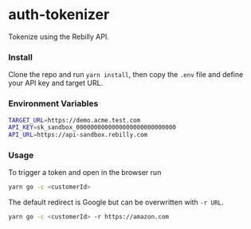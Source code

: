# auth-tokenizer

Tokenize using the Rebilly API.

### Install

Clone the repo and run `yarn install`, then copy the `.env` file and define your API key and target URL.

### Environment Variables

```bash
TARGET_URL=https://demo.acme.test.com
API_KEY=sk_sandbox_0000000000000000000000000000
API_URL=https://api-sandbox.rebilly.com
```

### Usage

To trigger a token and open in the browser run 

```bash
yarn go -c <customerId>
```

The default redirect is Google but can be overwritten with `-r URL`.

```bash
yarn go -c <customerId> -r https://amazon.com
```
